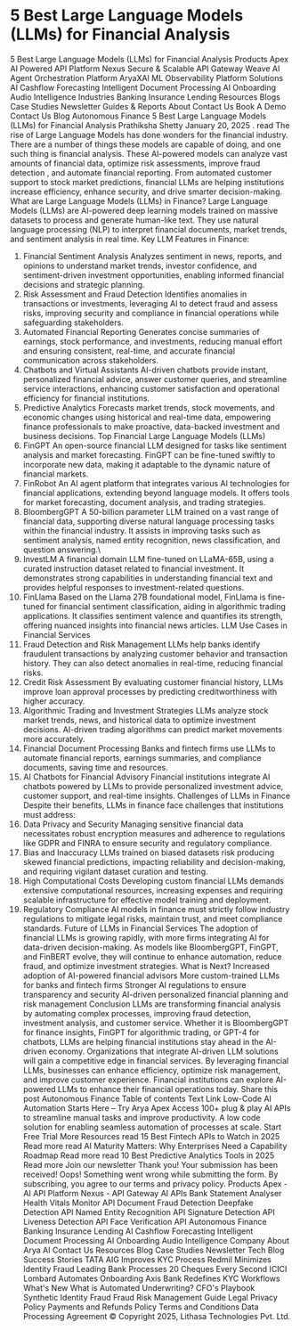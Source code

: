 # 5 Best Large Language Models (LLMs) for Financial Analysis

5 Best Large Language Models (LLMs) for Financial Analysis
Products
Apex
AI Powered API Platform
Nexus
Secure & Scalable API Gateway
Weave
AI Agent Orchestration Platform
AryaXAI
ML Observability Platform
Solutions
AI Cashflow Forecasting
Intelligent Document Processing
AI Onboarding
Audio Intelligence
Industries
Banking
Insurance
Lending
Resources
Blogs
Case Studies
Newsletter
Guides & Reports
About
Contact Us
Book A Demo
Contact Us
Blog
Autonomous Finance
5 Best Large Language Models (LLMs) for Financial Analysis
Prathiksha Shetty
January 20, 2025
.
read
The rise of Large Language Models has done wonders for the financial industry. There are a number of things these models are capable of doing, and one such thing is financial analysis. These AI-powered models can analyze vast amounts of financial data, optimize risk assessments,
improve fraud detection
, and automate financial reporting.
From automated customer support to stock market predictions, financial LLMs are helping institutions increase efficiency, enhance security, and drive smarter decision-making.
What are Large Language Models (LLMs) in Finance?
Large Language Models (LLMs) are AI-powered deep learning models trained on massive datasets to process and generate human-like text. They use natural language processing (NLP) to interpret financial documents, market trends, and
sentiment analysis
in real time.
Key LLM Features in Finance:
1. Financial Sentiment Analysis
Analyzes sentiment in news, reports, and opinions to understand market trends, investor confidence, and sentiment-driven investment opportunities, enabling informed financial decisions and strategic planning.
2. Risk Assessment and Fraud Detection
Identifies anomalies in transactions
or investments, leveraging AI to detect fraud and assess risks, improving security and compliance in financial operations while safeguarding stakeholders.
3. Automated Financial Reporting
Generates concise summaries of earnings, stock performance, and investments, reducing manual effort and ensuring consistent, real-time, and accurate financial communication across stakeholders.
4. Chatbots and Virtual Assistants
AI-driven chatbots provide instant, personalized financial advice, answer customer queries, and streamline service interactions, enhancing customer satisfaction and operational efficiency for financial institutions.
5. Predictive Analytics
Forecasts market trends, stock movements, and economic changes using historical and real-time data, empowering finance professionals to make proactive, data-backed investment and business decisions.
Top Financial Large Language Models (LLMs)
1. FinGPT
An open-source financial LLM designed for tasks like sentiment analysis and market forecasting. FinGPT can be fine-tuned swiftly to incorporate new data, making it adaptable to the dynamic nature of financial markets.
2. FinRobot
An AI agent platform that integrates various AI technologies for financial applications, extending beyond language models. It offers tools for market forecasting, document analysis, and trading strategies.
3. BloombergGPT
A 50-billion parameter LLM trained on a vast range of financial data, supporting diverse natural language processing tasks within the financial industry. It assists in improving tasks such as sentiment analysis, named entity recognition, news classification, and question answering.\
4. InvestLM
A financial domain LLM fine-tuned on LLaMA-65B, using a curated instruction dataset related to financial investment. It demonstrates strong capabilities in understanding financial text and provides helpful responses to investment-related questions.
5. FinLlama
Based on the Llama 27B foundational model, FinLlama is fine-tuned for financial sentiment classification, aiding in algorithmic trading applications. It classifies sentiment valence and quantifies its strength, offering nuanced insights into financial news articles.
LLM Use Cases in Financial Services
1. Fraud Detection and Risk Management
LLMs help banks
identify fraudulent transactions
by analyzing customer behavior and transaction history. They can also detect anomalies in real-time, reducing financial risks.
2. Credit Risk Assessment
By evaluating customer financial history, LLMs improve loan approval processes by
predicting creditworthiness
with higher accuracy.
3. Algorithmic Trading and Investment Strategies
LLMs analyze stock market trends, news, and historical data to optimize investment decisions. AI-driven trading algorithms can predict market movements more accurately.
4. Financial Document Processing
Banks and fintech firms use LLMs to automate financial reports, earnings summaries, and compliance documents, saving time and resources.
5. AI Chatbots for Financial Advisory
Financial institutions integrate AI chatbots powered by LLMs to provide personalized investment advice, customer support, and real-time insights.
Challenges of LLMs in Finance
Despite their benefits, LLMs in finance face challenges that institutions must address:
1. Data Privacy and Security
Managing sensitive financial data necessitates robust encryption measures and adherence to regulations like GDPR and FINRA to ensure security and regulatory compliance.
2. Bias and Inaccuracy
LLMs trained on biased datasets risk producing skewed financial predictions, impacting reliability and decision-making, and requiring vigilant dataset curation and testing.
3. High Computational Costs
Developing custom financial LLMs demands extensive computational resources, increasing expenses and requiring scalable infrastructure for effective model training and deployment.
4. Regulatory Compliance
AI models in finance must strictly follow industry regulations to mitigate legal risks, maintain trust, and meet compliance standards.
Future of LLMs in Financial Services
The adoption of financial LLMs is growing rapidly, with more firms integrating AI for data-driven decision-making. As models like BloombergGPT, FinGPT, and FinBERT evolve, they will continue to enhance automation, reduce fraud, and optimize investment strategies.
What is Next?
Increased adoption of AI-powered financial advisors
More custom-trained LLMs for banks and fintech firms
Stronger AI regulations to ensure transparency and security
AI-driven personalized financial planning and risk management
Conclusion
LLMs are transforming financial analysis by automating complex processes, improving fraud detection, investment analysis, and customer service. Whether it is BloombergGPT for finance insights, FinGPT for algorithmic trading, or GPT-4 for chatbots, LLMs are helping financial institutions stay ahead in the AI-driven economy.
Organizations that integrate AI-driven LLM solutions will gain a competitive edge in financial services. By leveraging financial LLMs, businesses can enhance efficiency, optimize risk management, and improve customer experience.
Financial institutions can explore AI-powered LLMs to enhance their financial operations today.
Share this post
Autonomous Finance
Table of contents
Text Link
Low-Code AI Automation Starts Here – Try Arya Apex
Access 100+ plug & play AI APIs to streamline manual tasks and improve productivity. A low code solution for enabling seamless automation of processes at scale.
Start Free Trial
More Resources
read
15 Best Fintech APIs to Watch in 2025
Read more
read
AI Maturity Matters: Why Enterprises Need a Capability Roadmap
Read more
read
10 Best Predictive Analytics Tools in 2025
Read more
Join our newsletter
Thank you! Your submission has been received!
Oops! Something went wrong while submitting the form.
By subscribing, you agree to our terms and privacy policy.
Products
Apex - AI API Platform
Nexus - API Gateway
AI APIs
Bank Statement Analyser
Health Vitals Monitor API
Document Fraud Detection
Deepfake Detection API
Named Entity Recognition API
Signature Detection API
Liveness Detection API
Face Verification API
Autonomous Finance
Banking
Insurance
Lending
AI Cashflow Forecasting
Intelligent Document Processing
AI Onboarding
Audio Intelligence
Company
About Arya AI
Contact Us
Resources
Blog
Case Studies
Newsletter
Tech Blog
Success Stories
TATA AIG Improves KYC Process
Redmil Minimizes Identity Fraud
Leading Bank Processes 20 Cheques Every Second
ICICI Lombard Automates Onboarding
Axis Bank Redefines KYC Workflows
What's New
What is Automated Underwriting?
CFO's Playbook
Synthetic Identity Fraud
Fraud Risk Management Guide
Legal
Privacy Policy
Payments and Refunds Policy
Terms and Conditions
Data Processing Agreement
© Copyright 2025, Lithasa Technologies Pvt. Ltd.
